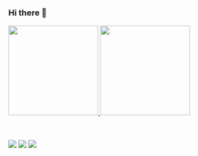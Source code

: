 ### Hi there 👋


<div align="left">
  <a href="https://github.com/rochagi">
  <img height="180em" src="https://github-readme-stats.vercel.app/api?username=rochagi&show_icons=true&theme=dracula&include_all_commits=true&count_private=true"/>
  <img height="180em" src="https://github-readme-stats.vercel.app/api/top-langs/?username=rochagi&layout=compact&langs_count=7&theme=dracula&count_private=true"/>
  
</div>

<br />

##

<div> 
  <a href = "mailto:grocha0507@gmail.com"><img src="https://img.shields.io/badge/-Gmail-%23333?style=for-the-badge&logo=gmail&logoColor=white" target="_blank"></a>
    <a href = "https://www.hackerrank.com/grocha0507"><img src="https://user-images.githubusercontent.com/71514413/109400301-00b29880-796e-11eb-9a74-a7d9ec286e3b.jpg" target="_blank"></a>
  <a href="https://www.linkedin.com/in/giovanna-rocha-1193b4a2/" target="_blank"><img src="https://img.shields.io/badge/-LinkedIn-%230077B5?style=for-the-badge&logo=linkedin&logoColor=white" target="_blank"></a> 
  </div>
